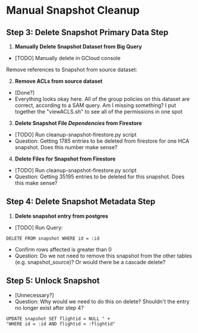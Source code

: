# Manual Snapshot Cleanup

## Step 3: Delete Snapshot Primary Data Step

1. **Manually Delete Snapshot Dataset from Big Query**
- [TODO] Manually delete in GCloud console

Remove references to Snapshot from source dataset:

2. **Remove ACLs from source dataset**
- [Done?]
- Everything looks okay here. All of the group policies on this dataset are correct, according to a SAM query. Am I missing something? I put together the "viewACLS.sh" to see all of the permissions in one spot
3. **Delete Snapshot File *Dependencies* from Firestore**
- [TODO] Run cleanup-snapshot-firestore.py script
- Question: Getting 1785 entries to be deleted from firestore for one HCA snapshot. Does this number make sense?
4. **Delete Files for Snapshot from Firestore**
- [TODO] Run cleanup-snapshot-firestore.py script
- Question: Getting 35195 entries to be deleted for this snapshot. Does this make sense?

## Step 4: Delete Snapshot Metadata Step
1. **Delete snapshot entry from postgres**
- [TODO] Run Query:
```
DELETE FROM snapshot WHERE id = :id
```
- Confirm rows affected is greater than 0
- Question: Do we not need to remove this snapshot from the other tables (e.g. snapshot_source)? Or would there be a cascade delete?

## Step 5: Unlock Snapshot
- [Unnecessary?]
- Question: Why would we need to do this on delete? Shouldn't the entry no longer exist after step 4?
```
UPDATE snapshot SET flightid = NULL " +
"WHERE id = :id AND flightid = :flightid"
```


